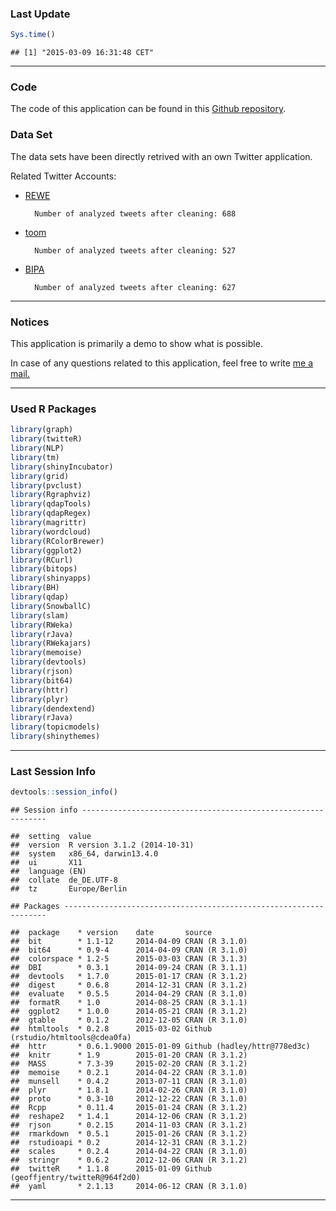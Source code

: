 
### Last Update


```r
Sys.time()
```

```
## [1] "2015-03-09 16:31:48 CET"
```

***

### Code

The code of this application can be found in this [Github repository][1].

### Data Set




The data sets have been directly retrived with an own Twitter application.

Related Twitter Accounts:

* [REWE][2]

        Number of analyzed tweets after cleaning: 688

* [toom][3] 

        Number of analyzed tweets after cleaning: 527

* [BIPA][4] 
        
        Number of analyzed tweets after cleaning: 627

***

### Notices

This application is primarily a demo to show what is possible. 

In case of any questions related to this application, feel free to write [me a mail.][5]

***

### Used R Packages


```r
library(graph)
library(twitteR)
library(NLP)
library(tm)
library(shinyIncubator)
library(grid)
library(pvclust)
library(Rgraphviz)
library(qdapTools)
library(qdapRegex)
library(magrittr)
library(wordcloud)
library(RColorBrewer)
library(ggplot2)
library(RCurl)
library(bitops)
library(shinyapps)
library(BH)
library(qdap)
library(SnowballC)
library(slam)
library(RWeka)
library(rJava) 
library(RWekajars)
library(memoise)
library(devtools)
library(rjson)
library(bit64)
library(httr)
library(plyr)
library(dendextend)
library(rJava)
library(topicmodels)
library(shinythemes)
```

***

### Last Session Info


```r
devtools::session_info()
```

```
## Session info --------------------------------------------------------------
```

```
##  setting  value                       
##  version  R version 3.1.2 (2014-10-31)
##  system   x86_64, darwin13.4.0        
##  ui       X11                         
##  language (EN)                        
##  collate  de_DE.UTF-8                 
##  tz       Europe/Berlin
```

```
## Packages ------------------------------------------------------------------
```

```
##  package    * version    date       source                              
##  bit        * 1.1-12     2014-04-09 CRAN (R 3.1.0)                      
##  bit64      * 0.9-4      2014-04-09 CRAN (R 3.1.0)                      
##  colorspace * 1.2-5      2015-03-03 CRAN (R 3.1.3)                      
##  DBI        * 0.3.1      2014-09-24 CRAN (R 3.1.1)                      
##  devtools   * 1.7.0      2015-01-17 CRAN (R 3.1.2)                      
##  digest     * 0.6.8      2014-12-31 CRAN (R 3.1.2)                      
##  evaluate   * 0.5.5      2014-04-29 CRAN (R 3.1.0)                      
##  formatR    * 1.0        2014-08-25 CRAN (R 3.1.1)                      
##  ggplot2    * 1.0.0      2014-05-21 CRAN (R 3.1.2)                      
##  gtable     * 0.1.2      2012-12-05 CRAN (R 3.1.0)                      
##  htmltools  * 0.2.8      2015-03-02 Github (rstudio/htmltools@cdea0fa)  
##  httr       * 0.6.1.9000 2015-01-09 Github (hadley/httr@778ed3c)        
##  knitr      * 1.9        2015-01-20 CRAN (R 3.1.2)                      
##  MASS       * 7.3-39     2015-02-20 CRAN (R 3.1.2)                      
##  memoise    * 0.2.1      2014-04-22 CRAN (R 3.1.0)                      
##  munsell    * 0.4.2      2013-07-11 CRAN (R 3.1.0)                      
##  plyr       * 1.8.1      2014-02-26 CRAN (R 3.1.0)                      
##  proto      * 0.3-10     2012-12-22 CRAN (R 3.1.0)                      
##  Rcpp       * 0.11.4     2015-01-24 CRAN (R 3.1.2)                      
##  reshape2   * 1.4.1      2014-12-06 CRAN (R 3.1.2)                      
##  rjson      * 0.2.15     2014-11-03 CRAN (R 3.1.2)                      
##  rmarkdown  * 0.5.1      2015-01-26 CRAN (R 3.1.2)                      
##  rstudioapi * 0.2        2014-12-31 CRAN (R 3.1.2)                      
##  scales     * 0.2.4      2014-04-22 CRAN (R 3.1.0)                      
##  stringr    * 0.6.2      2012-12-06 CRAN (R 3.1.2)                      
##  twitteR    * 1.1.8      2015-01-09 Github (geoffjentry/twitteR@964f2d0)
##  yaml       * 2.1.13     2014-06-12 CRAN (R 3.1.0)
```



[1]: https://github.com/mhnierhoff/shiny-apps/tree/master/rewetm "Github Repo"

[2]: https://twitter.com/rewe_supermarkt "REWE Twitter Account"

[3]: https://twitter.com/toomteam "toom team Twitter Account"

[4]: https://twitter.com/BIPA "BIPA Twitter Account"

[5]: http://nierhoff.info/#contact "Contact"

***
